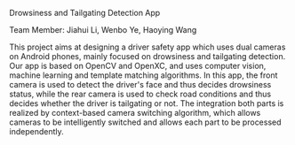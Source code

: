 Drowsiness and Tailgating Detection App

Team Member: Jiahui Li,  Wenbo Ye, Haoying Wang


This project aims at designing a driver safety app which uses dual cameras on Android phones, mainly focused on drowsiness and tailgating detection. Our app is based on OpenCV and OpenXC, and uses computer vision, machine learning and template matching algorithms. In this app, the front camera is used to detect the driver's face and thus decides drowsiness status, while the rear camera is used to check road conditions and thus decides whether the driver is tailgating or not. The integration both parts is realized by context-based camera switching algorithm, which allows cameras to be intelligently switched and allows each part to be processed independently.